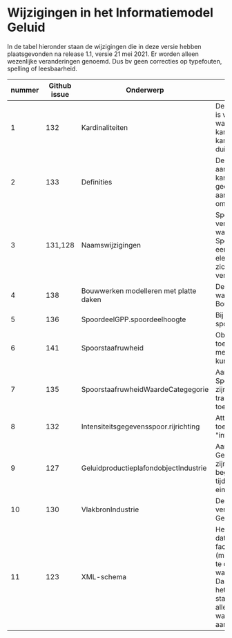 # Wijzigingen in het Informatiemodel Geluid

In de tabel hieronder staan de wijzigingen die in deze versie hebben
plaatsgevonden na release 1.1, versie 21 mei 2021. Er worden alleen wezenlijke veranderingen
genoemd. Dus bv geen correcties op typefouten, spelling of leesbaarheid.

|**nummer**|**Github issue** | **Onderwerp**                          | **Wijziging**                                                                                                                                                                                                                                                                                                                                                                                                                                                                                                                                                                                                                                                                                                               |
|--------------------|-----------------|----------------------------------------|-----------------------------------------------------------------------------------------------------------------------------------------------------------------------------------------------------------------------------------------------------------------------------------------------------------------------------------------------------------------------------------------------------------------------------------------------------------------------------------------------------------------------------------------------------------------------------------------------------------------------------------------------------------------------------------------------------------------------------|
| 1                  | 132             | Kardinaliteiten                        | De kardinaliteit van attribuut 'rijrichting' is veranderd van [0..1] naar [1]. Overal waar in de UML-diagrammen geen kardinaliteit genoemd staat geldt kardinaliteit [1], maar die is nu voor de duidelijkheid toch overal weergegeven.|
| 2                  | 133             | Definities                             | De definitie van Geluidschermdeel is aangepast, zodat die breder gebruikt kan worden. De definitie van de geometrie van een Diffractor is aangepast om duidelijk te maken dat het om het midden gaat.|
| 3                  | 131,128         | Naamswijzigingen                       | SpoordeelBGE.bovenbouwgegevens is veranderd in SpoordeelBGE.bovenbouw waardoor het gelijk is aan SpoordeelGPP.bovenbouw. Verder is er een naamswijziging doorgevoerd voor elementen die het woord "verkeer" in zich hebben door toevoeging van verbindings-s.|
| 4                  | 138             | Bouwwerken modelleren met platte daken | De regel is toegevoegd dat alle z waarden van de geometrie van Bouwwerken gelijk moeten zijn.|
| 5                  | 136             | SpoordeelGPP.spoordeelhoogte           | Bij SpoordeelGPP is het attribuut spoordeelhoogte toegevoegd.|
| 6                  | 141             | Spoorstaafruwheid                      | Objecttype Spoorstaafruwheidsmeting toegevoegd zodat verschillende sporen met dezelfde ruwheid naar 1 meting kunnen verwijzen ipv alle meetwaarden.|
| 7                  | 135             | SpoorstaafruwheidWaardeCategegorie     | Aan de enumeratie SpoorstaafruwheidWaardeCategegorie zijn geslepenTrambaan en tranbaanInNormaleConditie toegevoegd.|
| 8                  | 132             | Intensiteitsgegevensspoor.rijrichting  | Attribuutsoort "rijrichting" is toegevoegd aan de gegevensgroep "intensiteitsgegevensspoor".|
| 9                  | 127             | GeluidproductieplafondobjectIndustrie  | Aan GeluidproductieplafondobjectIndustrie zijn de volgende attributen toegevoegd: beginTijdelijkeOntheffingLnight, tijdelijkeOntheffingswaardeLnight en eindTijdelijkeOntheffingLnight.|
| 10                 | 130             | VlakbronIndustrie                      | De regels bij VlakbronIndustrie zijn verplaatst naar de toelichting of naar GeluidbronIndustrie of verwijderd.|
| 11                 | 123             | XML-schema                             | Het xml-schema is aangepast zodanig dat het mogelijk is om op basis van facets (minInclusive,maxInclusive,fractioDigits) te controleren of de uitgewisselde waardes voldoen aan het model. Daarom is het extra van belang dat in het UML model de correcte waardes staan. Hiervoor is een inventarisatie van alle plaatsen in het model gemaakt waar waardes voorkomen en waar nodig aangepast.|
